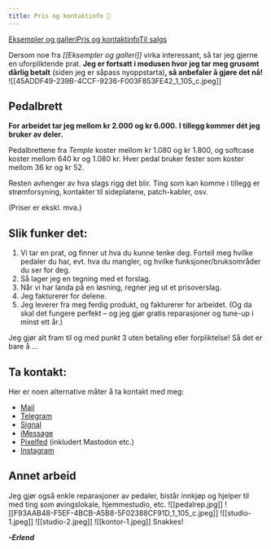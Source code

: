 ```yaml
---
title: Pris og kontaktinfo 💫
---
```

<div class="navigation-links"><a href="https://erlendmekkernice.cool/Eksempler-og-galleri">Eksempler og galleri</a><a href="https://erlendmekkernice.cool/Pris-og-kontaktinfo">Pris og kontaktinfo</a><a href="https://erlendmekkernice.cool/Til-salgs">Til salgs</a>
</div>

Dersom noe fra *[[Eksempler og galleri]]* virka interessant, så tar jeg gjerne en uforpliktende prat. **Jeg er fortsatt i modusen hvor jeg tar meg grusomt dårlig betalt** (siden jeg er såpass nyoppstarta)**, så anbefaler å gjøre det nå!**
![[45ADDF49-239B-4CCF-9236-F003F853FE42_1_105_c.jpeg]]
## Pedalbrett

**For arbeidet tar jeg mellom kr 2.000 og kr 6.000.**
**I tillegg kommer dét jeg bruker av deler.**

Pedalbrettene fra *Temple* koster mellom kr 1.080 og kr 1.800, og softcase koster mellom 640 kr og 1.080 kr. Hver pedal bruker fester som koster mellom 36 kr og kr 52.

Resten avhenger av hva slags rigg det blir. Ting som kan komme i tillegg er strømforsyning, kontakter til sideplatene, patch-kabler, osv.

(Priser er ekskl. mva.)
## Slik funker det:

1. Vi tar en prat, og finner ut hva du kunne tenke deg. Fortell meg hvilke pedaler du har, evt. hva du mangler, og hvilke funksjoner/bruksområder du ser for deg.
2. Så lager jeg en tegning med et forslag.
3. Når vi har landa på en løsning, regner jeg ut et prisoverslag.
4. Jeg fakturerer for delene.
5. Jeg leverer fra meg ferdig produkt, og fakturerer for arbeidet. (Og da skal det fungere perfekt – og jeg gjør gratis reparasjoner og tune-up i minst ett år.)

Jeg gjør alt fram til og med punkt 3 uten betaling eller forpliktelse! Så det er bare å …
## Ta kontakt:
Her er noen alternative måter å ta kontakt med meg:

* [Mail](mailto:erlend@emn.cool)
* [Telegram](https://t.me/erlendms)
* [Signal](https://signal.me/#eu/uj7OAFJT-V1YYCfR5-tvvSvOCDyugV5Ew2rxJiLpL1K7onV2tUZD74VVchrjQB1i)
* [iMessage](imessage://post@havn.online)
* [Pixelfed](https://pixelfed.sovial/erlendm) (inkludert Mastodon etc.)
* [Instagram](https://instagram.com/erlendmekkernice)

## Annet arbeid

Jeg gjør også enkle reparasjoner av pedaler, bistår innkjøp og hjelper til med ting som øvingslokale, hjemmestudio, etc.
![[pedalrep.jpg]]
![[F93AAB48-F5EF-4BCB-A5B8-5F02388CF91D_1_105_c.jpeg]]
![[studio-1.jpeg]]
![[studio-2.jpeg]]
![[kontor-1.jpeg]]
Snakkes!

***-Erlend***